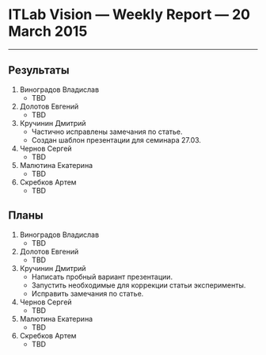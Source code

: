 # ITLab Vision — Weekly Report — 20 March 2015

----------------

## Результаты

  1. Виноградов Владислав
     - TBD
  1. Долотов Евгений
     - TBD
  1. Кручинин Дмитрий
     - Частично исправлены замечания по статье.
     - Создан шаблон презентации для семинара 27.03.
  1. Чернов Сергей
     - TBD
  1. Малютина Екатерина
     - TBD
  1. Скребков Артем
     - TBD

## Планы

  1. Виноградов Владислав
     - TBD
  1. Долотов Евгений
     - TBD
  1. Кручинин Дмитрий
     - Написать пробный вариант презентации.
     - Запустить необходимые для коррекции статьи эксперименты.
     - Исправить замечания по статье.
  1. Чернов Сергей
     - TBD
  1. Малютина Екатерина
     - TBD
  1. Скребков Артем
     - TBD

